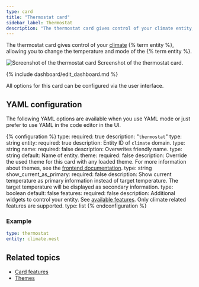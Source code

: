 ```yaml
---
type: card
title: "Thermostat card"
sidebar_label: Thermostat
description: "The thermostat card gives control of your climate entity, allowing you to change the temperature and mode of the entity."
---
```


The thermostat card gives control of your [climate](/integrations/#climate) {% term entity %}, allowing you to change the temperature and mode of the {% term entity %}.

<p class='img'>
  <img src='/images/dashboards/thermostat_card.png' alt='Screenshot of the thermostat card'>
  Screenshot of the thermostat card.
</p>

{% include dashboard/edit_dashboard.md %}

All options for this card can be configured via the user interface.

## YAML configuration

The following YAML options are available when you use YAML mode or just prefer to use YAML in the code editor in the UI.

{% configuration %}
type:
  required: true
  description: "`thermostat`"
  type: string
entity:
  required: true
  description: Entity ID of `climate` domain.
  type: string
name:
  required: false
  description: Overwrites friendly name.
  type: string
  default: Name of entity.
theme:
  required: false
  description: Override the used theme for this card with any loaded theme. For more information about themes, see the [frontend documentation](/integrations/frontend/).
  type: string
show_current_as_primary:
  required: false
  description: Show current temperature as primary information instead of target temperature. The target temperature will be displayed as secondary information.
  type: boolean
  default: false
features:
  required: false
  description: Additional widgets to control your entity. See [available features](/dashboards/features). Only climate related features are supported.
  type: list
{% endconfiguration %}

### Example

```yaml
type: thermostat
entity: climate.nest
```

## Related topics

- [Card features](/dashboards/features)
- [Themes](/integrations/frontend/)
